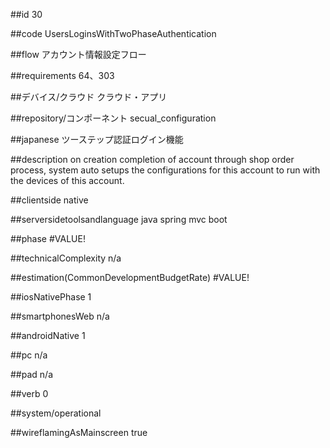 ##id
30

##code
UsersLoginsWithTwoPhaseAuthentication

##flow
アカウント情報設定フロー

##requirements
64、303

##デバイス/クラウド
クラウド・アプリ

##repository/コンポーネント
secual_configuration

##japanese
ツーステップ認証ログイン機能

##description
on creation completion of account through shop order process, system auto setups the configurations for this account to run with the devices of this account. 

##clientside
native

##serversidetoolsandlanguage
java spring mvc boot

##phase
#VALUE!

##technicalComplexity
n/a

##estimation(CommonDevelopmentBudgetRate)
#VALUE!

##iosNativePhase
1

##smartphonesWeb
n/a

##androidNative
1

##pc
n/a

##pad
n/a

##verb
0

##system/operational


##wireflamingAsMainscreen
true